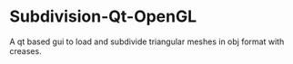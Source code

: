 Subdivision-Qt-OpenGL
=====================

A qt based gui to load and subdivide triangular meshes in obj format with creases.


